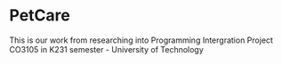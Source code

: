 # PetCare
This is our work from researching into Programming Intergration Project CO3105 in K231 semester - University of Technology
